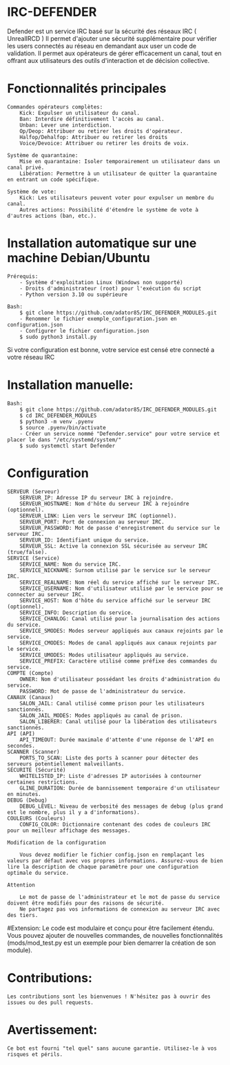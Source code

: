 # IRC-DEFENDER
Defender est un service IRC basé sur la sécurité des réseaux IRC ( UnrealIRCD )
Il permet d'ajouter une sécurité supplémentaire pour vérifier les users connectés au réseau
en demandant aux user un code de validation.
Il permet aux opérateurs de gérer efficacement un canal, tout en offrant aux utilisateurs des outils d'interaction et de décision collective.

# Fonctionnalités principales
    Commandes opérateurs complètes:
        Kick: Expulser un utilisateur du canal.
        Ban: Interdire définitivement l'accès au canal.
        Unban: Lever une interdiction.
        Op/Deop: Attribuer ou retirer les droits d'opérateur.
        Halfop/Dehalfop: Attribuer ou retirer les droits
        Voice/Devoice: Attribuer ou retirer les droits de voix.

    Système de quarantaine:
        Mise en quarantaine: Isoler temporairement un utilisateur dans un canal privé.
        Libération: Permettre à un utilisateur de quitter la quarantaine en entrant un code spécifique.

    Système de vote:
        Kick: Les utilisateurs peuvent voter pour expulser un membre du canal.
        Autres actions: Possibilité d'étendre le système de vote à d'autres actions (ban, etc.).

# Installation automatique sur une machine Debian/Ubuntu

    Prérequis:
        - Système d'exploitation Linux (Windows non supporté)
        - Droits d'administrateur (root) pour l'exécution du script
        - Python version 3.10 ou supérieure

    Bash:
        $ git clone https://github.com/adator85/IRC_DEFENDER_MODULES.git
        - Renommer le fichier exemple_configuration.json en configuration.json
        - Configurer le fichier configuration.json
        $ sudo python3 install.py

Si votre configuration est bonne, votre service est censé etre connecté a votre réseau IRC

# Installation manuelle:
    Bash:
        $ git clone https://github.com/adator85/IRC_DEFENDER_MODULES.git
        $ cd IRC_DEFENDER_MODULES
        $ python3 -m venv .pyenv
        $ source .pyenv/bin/activate
        - Créer un service nommé "Defender.service" pour votre service et placer le dans "/etc/systemd/system/"
        $ sudo systemctl start Defender

# Configuration

    SERVEUR (Serveur)
        SERVEUR_IP: Adresse IP du serveur IRC à rejoindre.
        SERVEUR_HOSTNAME: Nom d'hôte du serveur IRC à rejoindre (optionnel).
        SERVEUR_LINK: Lien vers le serveur IRC (optionnel).
        SERVEUR_PORT: Port de connexion au serveur IRC.
        SERVEUR_PASSWORD: Mot de passe d'enregistrement du service sur le serveur IRC.
        SERVEUR_ID: Identifiant unique du service.
        SERVEUR_SSL: Active la connexion SSL sécurisée au serveur IRC (true/false).
    SERVICE (Service)
        SERVICE_NAME: Nom du service IRC.
        SERVICE_NICKNAME: Surnom utilisé par le service sur le serveur IRC.
        SERVICE_REALNAME: Nom réel du service affiché sur le serveur IRC.
        SERVICE_USERNAME: Nom d'utilisateur utilisé par le service pour se connecter au serveur IRC.
        SERVICE_HOST: Nom d'hôte du service affiché sur le serveur IRC (optionnel).
        SERVICE_INFO: Description du service.
        SERVICE_CHANLOG: Canal utilisé pour la journalisation des actions du service.
        SERVICE_SMODES: Modes serveur appliqués aux canaux rejoints par le service.
        SERVICE_CMODES: Modes de canal appliqués aux canaux rejoints par le service.
        SERVICE_UMODES: Modes utilisateur appliqués au service.
        SERVICE_PREFIX: Caractère utilisé comme préfixe des commandes du service.
    COMPTE (Compte)
        OWNER: Nom d'utilisateur possédant les droits d'administration du service.
        PASSWORD: Mot de passe de l'administrateur du service.
    CANAUX (Canaux)
        SALON_JAIL: Canal utilisé comme prison pour les utilisateurs sanctionnés.
        SALON_JAIL_MODES: Modes appliqués au canal de prison.
        SALON_LIBERER: Canal utilisé pour la libération des utilisateurs sanctionnés.
    API (API)
        API_TIMEOUT: Durée maximale d'attente d'une réponse de l'API en secondes.
    SCANNER (Scanner)
        PORTS_TO_SCAN: Liste des ports à scanner pour détecter des serveurs potentiellement malveillants.
    SÉCURITÉ (Sécurité)
        WHITELISTED_IP: Liste d'adresses IP autorisées à contourner certaines restrictions.
        GLINE_DURATION: Durée de bannissement temporaire d'un utilisateur en minutes.
    DEBUG (Debug)
        DEBUG_LEVEL: Niveau de verbosité des messages de debug (plus grand est le nombre, plus il y a d'informations).
    COULEURS (Couleurs)
        CONFIG_COLOR: Dictionnaire contenant des codes de couleurs IRC pour un meilleur affichage des messages.

    Modification de la configuration

        Vous devez modifier le fichier config.json en remplaçant les valeurs par défaut avec vos propres informations. Assurez-vous de bien lire la description de chaque paramètre pour une configuration optimale du service.

    Attention

        Le mot de passe de l'administrateur et le mot de passe du service doivent être modifiés pour des raisons de sécurité.
        Ne partagez pas vos informations de connexion au serveur IRC avec des tiers.

#Extension:
    Le code est modulaire et conçu pour être facilement étendu. Vous pouvez ajouter de nouvelles commandes, de nouvelles fonctionnalités (mods/mod_test.py  est un exemple pour bien demarrer la création de son module).

# Contributions:
    Les contributions sont les bienvenues ! N'hésitez pas à ouvrir des issues ou des pull requests.

# Avertissement:
    Ce bot est fourni "tel quel" sans aucune garantie. Utilisez-le à vos risques et périls.
